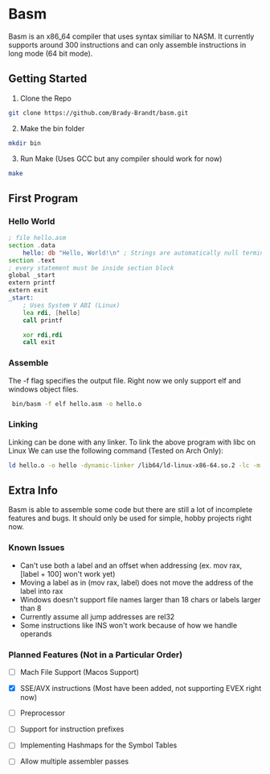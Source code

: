 # Basm 
Basm is an x86_64 compiler that uses syntax similiar to NASM. It currently supports around 300 instructions and can only assemble instructions 
in long mode (64 bit mode). 

## Getting Started
1. Clone the Repo
```sh
git clone https://github.com/Brady-Brandt/basm.git
```
2. Make the bin folder
```sh
mkdir bin
```
3. Run Make (Uses GCC but any compiler should work for now)
```sh
make
```

## First Program
### Hello World
```asm
; file hello.asm
section .data 
    hello: db "Hello, World!\n" ; Strings are automatically null terminated
section .text
; every statement must be inside section block 
global _start
extern printf 
extern exit
_start:
    ; Uses System V ABI (Linux)
    lea rdi, [hello]  
    call printf

    xor rdi,rdi
    call exit
```
### Assemble
The -f flag specifies the output file. 
Right now we only support elf and windows object files. 
```sh
 bin/basm -f elf hello.asm -o hello.o
```
### Linking
Linking can be done with any linker. 
To link the above program with libc on Linux
We can use the following command (Tested on Arch Only): 
```sh
ld hello.o -o hello -dynamic-linker /lib64/ld-linux-x86-64.so.2 -lc -m elf_x86_64
```

## Extra Info
Basm is able to assemble some code but there are still a lot of incomplete features and bugs. 
It should only be used for simple, hobby projects right now. 

### Known Issues
- Can't use both a label and an offset when addressing (ex. mov rax, [label + 100] won't work yet)
- Moving a label as in (mov rax, label) does not move the address of the label into rax
- Windows doesn't support file names larger than 18 chars or labels larger than 8
- Currently assume all jump addresses are rel32
- Some instructions like INS won't work because of how we handle operands

### Planned Features (Not in a Particular Order) 
- [ ] Mach File Support (Macos Support)
- [x] SSE/AVX instructions (Most have been added, not supporting EVEX right now)
- [ ] Preprocessor
- [ ] Support for instruction prefixes
- [ ] Implementing Hashmaps for the Symbol Tables
- [ ] Allow multiple assembler passes
 
